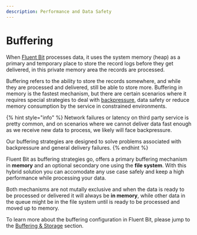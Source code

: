 ```yaml
---
description: Performance and Data Safety
---
```


# Buffering

When [Fluent Bit](https://fluentbit.io) processes data, it uses the system memory \(heap\) as a primary and temporary place to store the record logs before they get delivered, in this private memory area the records are processed.

Buffering refers to the ability to store the records somewhere, and while they are processed and delivered, still be able to store more. Buffering in memory is the fastest mechanism, but there are certain scenarios where it requires special strategies to deal with [backpressure](../administration/backpressure.md), data safety or reduce memory consumption by the service in constrained environments.

{% hint style="info" %}
Network failures or latency on third party service is pretty common, and on scenarios where we cannot deliver data fast enough as we receive new data to process, we likely will face backpressure.

Our buffering strategies are designed to solve problems associated with backpressure and general delivery failures.
{% endhint %}

Fluent Bit as buffering strategies go, offers a primary buffering mechanism in **memory** and an optional secondary one using the **file system**. With this hybrid solution you can accomodate any use case safely and keep a high performance while processing your data.

Both mechanisms are not mutally exclusive and when the data is ready to be processed or delivered it will always be **in memory**, while other data in the queue might be in the file system until is ready to be processed and moved up to memory.

To learn more about the buffering configuration in Fluent Bit, please jump to the [Buffering & Storage](../administration/buffering-and-storage.md) section.

